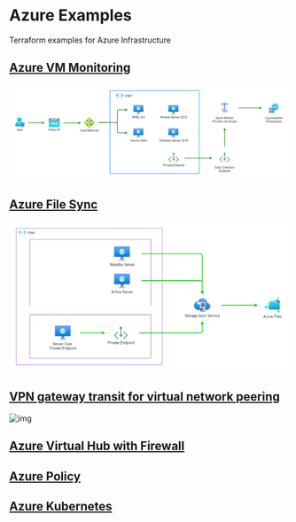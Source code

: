 # Azure Examples
Terraform examples for Azure Infrastructure

## [Azure VM Monitoring](./azure-vm-monitoring/README.md)
![img](./azure-vm-monitoring/docs/architecture.png)

## [Azure File Sync](./azure-file-sync/README.md)
![img](./azure-file-sync/docs/architecture.png)

## [VPN gateway transit for virtual network peering](https://learn.microsoft.com/en-us/azure/vpn-gateway/vpn-gateway-peering-gateway-transit)
![img](https://learn.microsoft.com/ja-jp/azure/vpn-gateway/media/vpn-gateway-peering-gateway-transit/gatewaytransit.png)

## [Azure Virtual Hub with Firewall](./azure-file-sync/README.md)

## [Azure Policy](./azure-file-sync/README.md)

## [Azure Kubernetes](./azure-file-sync/README.md)
